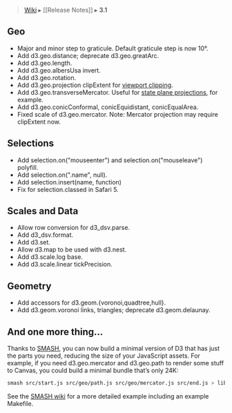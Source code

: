 > [Wiki](Home) ▸ [[Release Notes]] ▸ **3.1**

## Geo

* Major and minor step to graticule. Default graticule step is now 10°.
* Add d3.geo.distance; deprecate d3.geo.greatArc.
* Add d3.geo.length.
* Add d3.geo.albersUsa invert.
* Add d3.geo.rotation.
* Add d3.geo.projection clipExtent for [viewport clipping](http://www.jasondavies.com/maps/clip-extent/).
* Add d3.geo.transverseMercator. Useful for [state plane projections](http://bl.ocks.org/mbostock/5126418), for example.
* Add d3.geo.conicConformal, conicEquidistant, conicEqualArea.
* Fixed scale of d3.geo.mercator. Note: Mercator projection may require clipExtent now.

## Selections

* Add selection.on("mouseenter") and selection.on("mouseleave") polyfill.
* Add selection.on(".name", null).
* Add selection.insert(name, function)
* Fix for selection.classed in Safari 5.

## Scales and Data

* Allow row conversion for d3_dsv.parse.
* Add d3_dsv.format.
* Add d3.set.
* Allow d3.map to be used with d3.nest.
* Add d3.scale.log base.
* Add d3.scale.linear tickPrecision.

## Geometry

* Add accessors for d3.geom.{voronoi,quadtree,hull}.
* Add d3.geom.voronoi links, triangles; deprecate d3.geom.delaunay.

## And one more thing…

Thanks to [SMASH](https://github.com/mbostock/smash), you can now build a minimal version of D3 that has just the parts you need, reducing the size of your JavaScript assets. For example, if you need d3.geo.mercator and d3.geo.path to render some stuff to Canvas, you could build a minimal bundle that’s only 24K:

```bash
smash src/start.js src/geo/path.js src/geo/mercator.js src/end.js > lib.js
```

See the [SMASH wiki](https://github.com/mbostock/smash/wiki) for a more detailed example including an example Makefile.